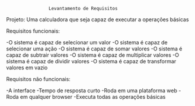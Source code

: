 					Levantamento de Requisitos

Projeto: Uma calculadora que seja capaz de executar a operações básicas

Requisitos funcionais:

-O sistema é capaz de selecionar um valor
-O sistema é capaz de selecionar uma ação
-O sistema é capaz de somar valores
-O sistema é capaz de subtrair valores
-O sistema é capaz de multiplicar valores
-O sistema é capaz de dividir valores
-O sistema é capaz de transformar valores em vazio

Requisitos não funcionais:

-A interface
-Tempo de resposta curto
-Roda em uma plataforma web
-Roda em qualquer browser
-Executa todas as operações básicas
 
